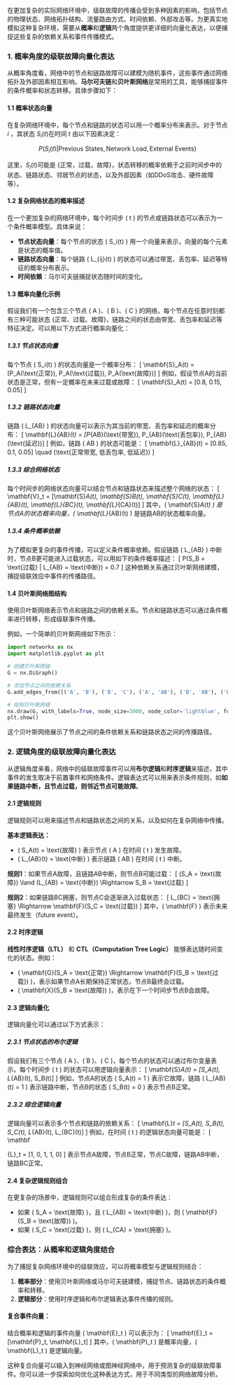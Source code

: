 在更加复杂的实际网络环境中，级联故障的传播会受到多种因素的影响，包括节点的物理状态、网络拓扑结构、流量路由方式、时间依赖、外部攻击等。为更真实地模拟这种复杂环境，需要从**概率**和**逻辑**两个角度提供更详细的向量化表达，以便捕捉这些复杂的依赖关系和事件传播模式。

### 1. 概率角度的级联故障向量化表达

从概率角度看，网络中的节点和链路故障可以建模为随机事件，这些事件通过网络拓扑及外部因素相互影响。**马尔可夫链**和**贝叶斯网络**是常用的工具，能够捕捉事件的条件概率和状态转移。具体步骤如下：

#### **1.1 概率状态向量**
在复杂网络环境中，每个节点和链路的状态可以用一个概率分布来表示。对于节点 $i$ ，其状态 $S_i(t)$在时间 $t$ 由以下因素决定：

$$
P(S_i(t) | \text{Previous States}, \text{Network Load}, \text{External Events})
$$

这里，$S_i(t)$可能是 {正常，过载，故障}，状态转移的概率依赖于之前时间步中的状态、链路状态、邻居节点的状态，以及外部因素（如DDoS攻击、硬件故障等）。

#### **1.2 复杂网络状态的概率描述**
在一个更加复杂的网络环境中，每个时间步 \( t \) 的节点或链路状态可以表示为一个条件概率模型。具体来说：
- **节点状态向量**：每个节点的状态 \( S_i(t) \) 用一个向量来表示，向量的每个元素是状态的概率值。
- **链路状态向量**：每个链路 \( L_{ij}(t) \) 的状态可以通过带宽、丢包率、延迟等特征的概率分布表示。
- **时间依赖**：马尔可夫链捕捉状态随时间的变化。

#### **1.3 概率向量化示例**

假设我们有一个包含三个节点 \( A \)、\( B \)、\( C \) 的网络，每个节点在任意时刻都有三种可能状态 {正常、过载、故障}，链路之间的状态由带宽、丢包率和延迟等特征决定。可以用以下方式进行概率向量化：

##### **1.3.1 节点状态向量**
每个节点 \( S_i(t) \) 的状态向量是一个概率分布：
\[
\mathbf{S}_A(t) = [P_A(\text{正常}), P_A(\text{过载}), P_A(\text{故障})]
\]
例如，假设节点A的当前状态是正常，但有一定概率在未来过载或故障：
\[
\mathbf{S}_A(t) = [0.8, 0.15, 0.05]
\]

##### **1.3.2 链路状态向量**
链路 \( L_{AB} \) 的状态向量可以表示为其当前的带宽、丢包率和延迟的概率分布：
\[
\mathbf{L}_{AB}(t) = [P_{AB}(\text{带宽}), P_{AB}(\text{丢包率}), P_{AB}(\text{延迟})]
\]
例如，链路 \( AB \) 的状态可能是：
\[
\mathbf{L}_{AB}(t) = [0.85, 0.1, 0.05]  \quad (\text{正常带宽, 低丢包率, 低延迟})
\]

##### **1.3.3 综合网络状态**
每个时间步的网络状态向量可以结合节点和链路状态来描述整个网络的状态：
\[
\mathbf{V}_t = [\mathbf{S}_A(t), \mathbf{S}_B(t), \mathbf{S}_C(t), \mathbf{L}_{AB}(t), \mathbf{L}_{BC}(t), \mathbf{L}_{CA}(t)]
\]
其中，\( \mathbf{S}_A(t) \) 是节点A的状态概率向量，\( \mathbf{L}_{AB}(t) \) 是链路AB的状态概率向量。

##### **1.3.4 条件概率依赖**
为了模拟更复杂的事件传播，可以定义条件概率依赖。假设链路 \( L_{AB} \) 中断时，节点B更可能进入过载状态，可以用如下的条件概率描述：
\[
P(S_B = \text{过载} | L_{AB} = \text{中断}) = 0.7
\]
这种依赖关系通过贝叶斯网络建模，捕捉级联效应中事件的传播路径。

#### **1.4 贝叶斯网络图结构**
使用贝叶斯网络表示节点和链路之间的依赖关系。节点和链路状态可以通过条件概率进行转移，形成级联事件传播。

例如，一个简单的贝叶斯网络如下所示：

```python
import networkx as nx
import matplotlib.pyplot as plt

# 创建贝叶斯网络
G = nx.DiGraph()

# 添加节点之间的依赖关系
G.add_edges_from([('A', 'B'), ('B', 'C'), ('A', 'AB'), ('B', 'AB'), ('B', 'BC'), ('C', 'BC')])

# 绘制贝叶斯网络
nx.draw(G, with_labels=True, node_size=3000, node_color='lightblue', font_size=10, font_weight='bold')
plt.show()
```

这个贝叶斯网络展示了节点之间的条件依赖关系和链路状态之间的传播路径。

### 2. 逻辑角度的级联故障向量化表达

从逻辑角度来看，网络中的级联故障事件可以用**布尔逻辑**和**时序逻辑**来描述，其中事件的发生取决于前置事件和网络条件。逻辑表达式可以用来表示条件规则，如**如果链路中断，且节点过载，则邻近节点可能故障**。

#### **2.1 逻辑规则**
逻辑规则可以用来描述节点和链路状态之间的关系，以及如何在复杂网络中传播。

**基本逻辑表达：**
- \( S_A(t) = \text{故障} \) 表示节点 \( A \) 在时间 \( t \) 发生故障。
- \( L_{AB}(t) = \text{中断} \) 表示链路 \( AB \) 在时间 \( t \) 中断。

**规则1**：如果节点A故障，且链路AB中断，则节点B可能过载：
\[
(S_A = \text{故障}) \land (L_{AB} = \text{中断}) \Rightarrow S_B = \text{过载}
\]

**规则2**：如果链路BC拥塞，则节点C会逐渐进入过载状态：
\[
L_{BC} = \text{拥塞} \Rightarrow \mathbf{F}(S_C = \text{过载})
\]
其中，\( \mathbf{F} \) 表示未来最终发生（future event）。

#### **2.2 时序逻辑**
**线性时序逻辑（LTL）** 和 **CTL（Computation Tree Logic）** 能够表达随时间变化的状态。例如：
- \( \mathbf{G}(S_A = \text{正常}) \Rightarrow \mathbf{F}(S_B = \text{过载}) \)，表示如果节点A长期保持正常状态，节点B最终会过载。
- \( \mathbf{X}(S_B = \text{故障}) \)，表示在下一个时间步节点B会故障。

#### **2.3 逻辑向量化**

逻辑向量化可以通过以下方式表示：

##### **2.3.1 节点状态的布尔逻辑**
假设我们有三个节点 \( A \)、\( B \)、\( C \)，每个节点的状态可以通过布尔变量表示。每个时间步 \( t \) 的状态可以用逻辑向量表示：
\[
\mathbf{S}_A(t) = [S_A(t), L_{AB}(t), S_B(t)]
\]
例如，节点A的状态 \( S_A(t) = 1 \) 表示它故障，链路 \( L_{AB}(t) = 1 \) 表示链路中断，节点B的状态 \( S_B(t) = 0 \) 表示节点B正常。

##### **2.3.2 综合逻辑向量**
逻辑向量可以表示多个节点和链路的依赖关系：
\[
\mathbf{L}_t = [S_A(t), S_B(t), S_C(t), L_{AB}(t), L_{BC}(t)]
\]
例如，在时间 \( t \) 的逻辑状态向量可能是：
\[
\mathbf

{L}_t = [1, 0, 1, 1, 0]
\]
表示节点A故障，节点B正常，节点C故障，链路AB中断，链路BC正常。

#### **2.4 复杂逻辑规则组合**
在更复杂的场景中，逻辑规则可以组合形成复杂的条件表达：
- 如果 \( S_A = \text{故障} \)，且 \( L_{AB} = \text{中断} \)，则 \( \mathbf{F}(S_B = \text{故障}) \)。
- 如果 \( S_C = \text{过载} \)，则 \( L_{CA} = \text{拥塞} \)。

### 综合表达：从概率和逻辑角度结合

为了捕捉复杂网络环境中的级联效应，可以将概率模型与逻辑规则结合：
1. **概率部分**：使用贝叶斯网络或马尔可夫链建模，捕捉节点、链路状态的条件概率和转移。
2. **逻辑部分**：使用时序逻辑和布尔逻辑表达事件传播的规则。

#### 复合事件向量：
结合概率和逻辑的事件向量 \( \mathbf{E}_t \) 可以表示为：
\[
\mathbf{E}_t = [\mathbf{P}_t, \mathbf{L}_t]
\]
其中，\( \mathbf{P}_t \) 是概率向量，\( \mathbf{L}_t \) 是逻辑向量。

这种复合向量可以输入到神经网络或图神经网络中，用于预测复杂的级联故障事件。你可以进一步探索如何优化这种表达方式，用于不同类型的网络故障分析。